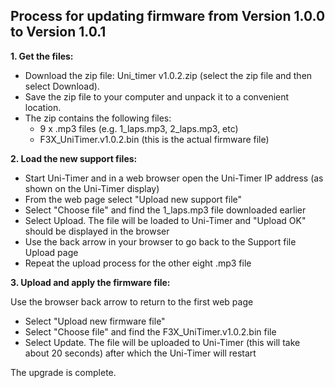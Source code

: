 ## Process for updating firmware from Version 1.0.0 to Version 1.0.1 ##
**1. Get the files:**

* Download the zip file: Uni_timer v1.0.2.zip (select the zip file and then select Download).
* Save the zip file to your computer and unpack it to a convenient location.
* The zip contains the following files:
  * 9 x .mp3 files (e.g. 1_laps.mp3, 2_laps.mp3, etc)
  * F3X_UniTimer.v1.0.2.bin (this is the actual firmware file)

**2. Load the new support files:**

* Start Uni-Timer and in a web browser open the Uni-Timer IP address (as shown on the Uni-Timer display)
* From the web page select "Upload new support file"
* Select "Choose file" and find the 1_laps.mp3 file downloaded earlier
* Select Upload. The file will be loaded to Uni-Timer and "Upload OK" should be displayed in the browser
* Use the back arrow in your browser to go back to the Support file Upload page
* Repeat the upload process for the other eight .mp3 file 

**3. Upload and apply the firmware file:**

Use the browser back arrow to return to the first web page
* Select "Upload new firmware file"
* Select "Choose file" and find the F3X_UniTimer.v1.0.2.bin file
* Select Update. The file will be uploaded to Uni-Timer (this will take about 20 seconds) after which the Uni-Timer will restart


The upgrade is complete.

